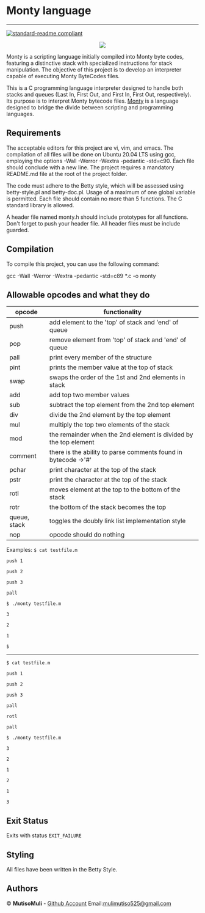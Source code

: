 # Monty language
___
[![standard-readme compliant](https://img.shields.io/badge/readme%20style-standard-brightgreen.svg?style=flat-square)](https://github.com/Innocentsax/standard-readme)

<p align="center">
<img src="https://payload148.cargocollective.com/1/11/353777/5270131/Dogs.jpg">
</p>

Monty is a scripting language initially compiled into Monty byte codes, featuring a distinctive stack with specialized instructions for stack manipulation. The objective of this project is to develop an interpreter capable of executing Monty ByteCodes files.

This is a C programming language interpreter designed to handle both stacks and queues (Last In, First Out, and First In, First Out, respectively). Its purpose is to interpret Monty bytecode files. [Monty](http://montyscoconut.github.io/) is a language designed to bridge the divide between scripting and programming languages.

## Requirements

The acceptable editors for this project are vi, vim, and emacs. The compilation of all files will be done on Ubuntu 20.04 LTS using gcc, employing the options -Wall -Werror -Wextra -pedantic -std=c90. Each file should conclude with a new line. The project requires a mandatory README.md file at the root of the project folder.

The code must adhere to the Betty style, which will be assessed using betty-style.pl and betty-doc.pl. Usage of a maximum of one global variable is permitted. Each file should contain no more than 5 functions. The C standard library is allowed.

A header file named monty.h should include prototypes for all functions. Don't forget to push your header file. All header files must be include guarded.

## Compilation

To compile this project, you can use the following command:

gcc -Wall -Werror -Wextra -pedantic -std=c89 *.c -o monty

## Allowable opcodes and what they do


|opcode  |  functionality|
| --- | --- |
| push | add element to the 'top' of stack and 'end' of queue  |
| pop  | remove element from 'top' of stack and 'end' of queue |
|pall  |print every member of the structure|
| pint | prints the member value at the top of stack |
| swap | swaps the order  of the 1st and 2nd elements in stack |
| add | add top two member values |
| sub | subtract the top element from the 2nd top element |
| div | divide the 2nd element by the top element |
| mul | multiply the top two elements of the stack |
| mod | the remainder when the 2nd element is divided by the top element |
| comment | there is the ability to parse comments found in bytecode ->'#'|
| pchar | print character at the top of the stack |
| pstr | print the character at the top of the stack|
| rotl | moves element at the top to the bottom of the stack |
| rotr | the bottom of the stack becomes the top |
| queue, stack | toggles the doubly link list implementation style |
| nop | opcode should do nothing |




Examples:
`$ cat testfile.m`

`push 1`

`push 2`

`push 3`

`pall`

`$ ./monty testfile.m`

`3`

`2`

`1`

`$`

---

`$ cat testfile.m`

`push 1`

`push 2`

`push 3`

`pall`

`rotl`

`pall`

`$ ./monty testfile.m`

`3`

`2`

`1`

`2`

`1`

`3`

## Exit Status
Exits with status `EXIT_FAILURE`

## Styling
All files have been written in the Betty Style.

## Authors
© **MutisoMuli** - [Github Account](https://github.com/MutisoMuli) Email:[mulimutiso525@gmail.com](mailto:mulimutiso525@gmail.com)
